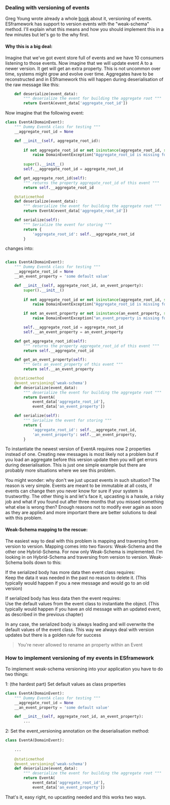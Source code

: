 ### Dealing with versioning of events
Greg Young wrote already a whole [book](https://leanpub.com/esversioning/read) about it, 
versioning of events. ESframework has support to version events with the "weak-schema" method. 
I'll explain what this means and how you should implement this in a few minutes but let's 
go to the why first.

#### Why this is a big deal: 
Imagine that we've got event store full of events and we have 10 consumers listening to 
those events. Now imagine that we will update event A to a newer version. It get will get
an extra property. This is not uncommon over time, systems might grow and evolve over time.
Aggregates have to be reconstructed and in ESframework this will happen during deserialisation
of the raw message like this:

```python
    def deserialize(event_data):
        """ deserialize the event for building the aggregate root """
        return EventA(event_data['aggregate_root_id'])
```

Now imagine that the following event:

```python
class EventA(DomainEvent):
    """ Dummy EventA class for testing """
    __aggregate_root_id = None

    def __init__(self, aggregate_root_id):
    
        if not aggregate_root_id or not isinstance(aggregate_root_id, str):
            raise DomainEventException("Aggregate_root_id is missing for event")
            
        super().__init__()
        self.__aggregate_root_id = aggregate_root_id

    def get_aggregate_root_id(self):
        """ returns the property aggregate_root_id of this event """
        return self.__aggregate_root_id

    @staticmethod
    def deserialize(event_data):
        """ deserialize the event for building the aggregate root """
        return EventA(event_data['aggregate_root_id'])

    def serialize(self):
        """ Serialize the event for storing """
        return {
            'aggregate_root_id': self.__aggregate_root_id
        }
```

changes into: 

```python

class EventA(DomainEvent):
    """ Dummy EventA class for testing """
    __aggregate_root_id = None
    __an_event_property = 'some default value'

    def __init__(self, aggregate_root_id, an_event_property):
        super().__init__()
        
        if not aggregate_root_id or not isinstance(aggregate_root_id, str):
            raise DomainEventException("Aggregate_root_id is missing for event")

        if not an_event_property or not isinstance(an_event_property, str):
            raise DomainEventException("an_event_property is missing for event")

        self.__aggregate_root_id = aggregate_root_id
        self.__an_event_property = an_event_property

    def get_aggregate_root_id(self):
        """ returns the property aggregate_root_id of this event """
        return self.__aggregate_root_id

    def get_an_event_property(self):
        """ Gets an_event_property of this event """
        return self.__an_event_property

    @staticmethod
    @event_versioning('weak-schema')
    def deserialize(event_data):
        """ deserialize the event for building the aggregate root """
        return EventA(
            event_data['aggregate_root_id'],
            event_data['an_event_property'])

    def serialize(self):
        """ Serialize the event for storing """
        return {
            'aggregate_root_id': self.__aggregate_root_id,
            'an_event_property': self.__an_event_property,
        }
```

To instantiate the newest version of EventA requires now 2 properties instead of one. Creating new
messages is most likely not a problem but if you load an aggregate before this version update then
you will get errors during deserialisation. This is just one simple example but there are probably
more situations where we see this problem.

You might wonder: why don't we just upcast events in such situation? The reason is very simple.
Events are meant to be immutable at all costs, if events can change then you never know for sure
if your system is trustworthy. The other thing is and let's face it, upcasting is a hassle, a 
risky job and what if you found out after three months that you missed something what else is wrong
then? Enough reasons not to modify ever again as soon as they are applied and more important there
are better solutions to deal with this problem.


#### Weak-Schema mapping to the rescue:
The easiest way to deal with this problem is mapping and traversing from version to version. Mapping
comes into two flavors: Weak-Schema and the other one Hybrid-Schema. For now only Weak-Schema is
implemented. I'm looking in on Hybrid-Schema and traversing from version to version. Weak-Schema
boils down to this:

If the serialized body has more data then event class requires:  
Keep the data it was needed in the past no reason to delete it.
(This typically would happen if you a new message and would go to an old version)

If serialized body has less data then the event requires:  
Use the default values from the event class to instantiate the object.
(This typically would happen if you have an old message with an updated event, as described in
the previous chapter)

In any case, the serialized body is always leading and will overwrite the default values of the
event class. This way we always deal with version updates but there is a golden rule for success

> You're never allowed to rename an property within an Event

### How to implement versioning of my events in ESframework
To implement weak-schema versioning into your application you have to do two things:
  
1: (the hardest part) Set default values as class properties
```python
class EventA(DomainEvent):
    """ Dummy EventA class for testing """
    __aggregate_root_id = None
    __an_event_property = 'some default value'

    def __init__(self, aggregate_root_id, an_event_property):
        ...
```
2: Set the event_versioning annotation on the deserialisation method:
```python
class EventA(DomainEvent):
    
    ...
    
    @staticmethod
    @event_versioning('weak-schema')
    def deserialize(event_data):
        """ deserialize the event for building the aggregate root """
        return EventA(
            event_data['aggregate_root_id'],
            event_data['an_event_property'])
```

That's it, easy right, no upcasting needed and this works two ways.
